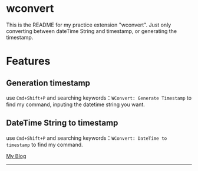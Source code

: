 # wconvert  

This is the README for my practice extension "wconvert". Just only converting between dateTime String and timestamp, or generating the timestamp.

# Features  

## Generation timestamp  

use `Cmd+Shift+P` and searching keywords：`WConvert: Generate Timestamp` to find my command, inputing the datetime string you want.

## DateTime String to timestamp  

use `Cmd+Shift+P` and searching keywords：`WConvert: DateTime to timestamp` to find my command.

[My Blog](https://wayneblog.ga/)

---
